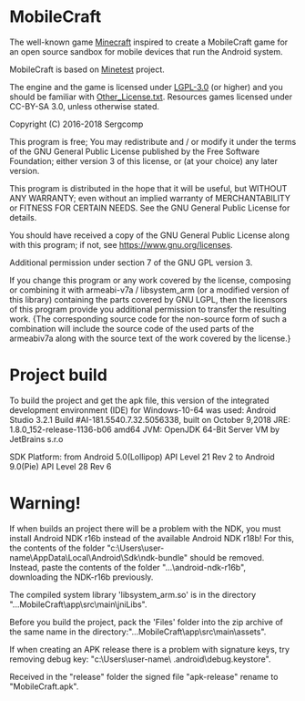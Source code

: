 # MobileCraft

The well-known game [Minecraft](https://minecraft.net/) inspired to create a MobileCraft game for an open source sandbox for mobile devices that run the Android system.

MobileCraft is based on [Minetest](https://github.com/minetest/minetest/) project.

The engine and the game is licensed under [LGPL-3.0](doc/LGPL-3.0.md) (or higher) and you should be familiar with [Other_License.txt](doc/Other_License.txt). Resources games licensed under CC-BY-SA 3.0, unless otherwise stated.

Copyright (C) 2016-2018 Sergcomp

This program is free; You may redistribute and / or modify it under the terms of the GNU General Public License published by the Free Software Foundation; either version 3 of this license, or (at your choice) any later version.

This program is distributed in the hope that it will be useful, but WITHOUT ANY WARRANTY; even without an implied warranty of MERCHANTABILITY or FITNESS FOR CERTAIN NEEDS. See the GNU General Public License for details.

You should have received a copy of the GNU General Public License along with this program; if not, see <https://www.gnu.org/licenses>.

Additional permission under section 7 of the GNU GPL version 3.

If you change this program or any work covered by the license, composing or combining it with armeabi-v7a / libsystem_arm (or a modified version of this library) containing the parts covered by GNU LGPL, then the licensors of this program provide you additional permission to transfer the resulting work. {The corresponding source code for the non-source form of such a combination will include the source code of the used parts of the armeabiv7a along with the source text of the work covered by the license.}


# Project build

To build the project and get the apk file, this version of the integrated development environment (IDE) for Windows-10-64 was used:
Android Studio 3.2.1
Build #AI-181.5540.7.32.5056338, built on October 9,2018
JRE: 1.8.0_152-release-1136-b06 amd64
JVM: OpenJDK 64-Bit Server VM by JetBrains s.r.o

SDK Platform: from Android 5.0(Lollipop) API Level 21 Rev 2 to Android 9.0(Pie) API Level 28 Rev 6

# Warning!
If when builds an project there will be a problem with the NDK,
you must install Android NDK r16b instead of the available Android NDK r18b!
For this, the contents of the folder "c:\Users\user-name\AppData\Local\Android\Sdk\ndk-bundle\" should be removed. Instead, paste the contents of the folder "...\android-ndk-r16b\", downloading the NDK-r16b previously.

The compiled system library 'libsystem_arm.so' is in the directory "...MobileCraft\app\src\main\jniLibs\".

Before you build the project, pack the 'Files' folder into the zip archive of the same name in the directory:"...MobileCraft\app\src\main\assets\".

If when creating an APK release there is a problem with signature keys, try removing debug key: "c:\Users\user-name\ .android\debug.keystore".

Received in the "release" folder the signed file "apk-release" rename to "MobileCraft.apk".

